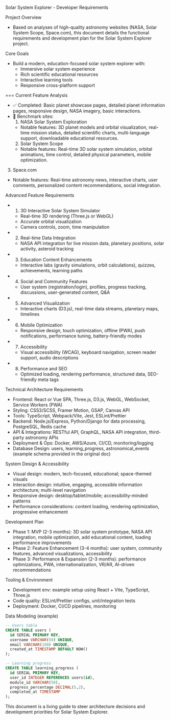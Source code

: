 Solar System Explorer - Developer Requirements

Project Overview
- Based on analyses of high-quality astronomy websites (NASA, Solar System Scope, Space.com), this document details the functional requirements and development plan for the Solar System Explorer project.

Core Goals
- Build a modern, education-focused solar system explorer with:
  - Immersive solar system experience
  - Rich scientific educational resources
  - Interactive learning tools
  - Responsive cross-platform support

===
Current Feature Analysis
- ✅ Completed: Basic planet showcase pages, detailed planet information pages, responsive design, NASA imagery, basic interactions.
- 🔎 Benchmark sites:
  1) NASA Solar System Exploration
  - Notable features: 3D planet models and orbital visualization, real-time mission status, detailed scientific charts, multi-language support, downloadable educational resources.
  2) Solar System Scope
  - Notable features: Real-time 3D solar system simulation, orbital animations, time control, detailed physical parameters, mobile optimization.
 3) Space.com
  - Notable features: Real-time astronomy news, interactive charts, user comments, personalized content recommendations, social integration.

Advanced Feature Requirements
- 1) 3D Interactive Solar System Simulator
  - Real-time 3D rendering (Three.js or WebGL)
  - Accurate orbital visualization
  - Camera controls, zoom, time manipulation
- 2) Real-time Data Integration
  - NASA API integration for live mission data, planetary positions, solar activity, asteroid tracking
- 3) Education Content Enhancements
  - Interactive labs (gravity simulations, orbit calculations), quizzes, achievements, learning paths
- 4) Social and Community Features
  - User system (registration/login), profiles, progress tracking, discussions, user-generated content, Q&A
- 5) Advanced Visualization
  - Interactive charts (D3.js), real-time data streams, planetary maps, timelines
- 6) Mobile Optimization
  - Responsive design, touch optimization, offline (PWA), push notifications, performance tuning, battery-friendly modes
- 7) Accessibility
  - Visual accessibility (WCAG), keyboard navigation, screen reader support, audio descriptions
- 8) Performance and SEO
  - Optimized loading, rendering performance, structured data, SEO-friendly meta tags

Technical Architecture Requirements
- Frontend: React or Vue SPA, Three.js, D3.js, WebGL, WebSocket, Service Workers (PWA)
- Styling: CSS3/SCSS, Framer Motion, GSAP, Canvas API
- Tools: TypeScript, Webpack/Vite, Jest, ESLint/Prettier
- Backend: Node.js/Express, Python/Django for data processing, PostgreSQL, Redis cache
- API & Integrations: RESTful API, GraphQL, NASA API integration, third-party astronomy APIs
- Deployment & Ops: Docker, AWS/Azure, CI/CD, monitoring/logging
- Database Design: users, learning_progress, astronomical_events (example schema provided in the original doc)

System Design & Accessibility
- Visual design: modern, tech-focused, educational; space-themed visuals
- Interaction design: intuitive, engaging, accessible information architecture; multi-level navigation
- Responsive design: desktop/tablet/mobile; accessibility-minded patterns
- Performance considerations: content loading, rendering optimization, progressive enhancement

Development Plan
- Phase 1: MVP (2-3 months): 3D solar system prototype, NASA API integration, mobile optimization, add educational content, loading performance improvements
- Phase 2: Feature Enhancement (3-4 months): user system, community features, advanced visualizations, accessibility
- Phase 3: Performance & Expansion (2-3 months): performance optimizations, PWA, internationalization, VR/AR, AI-driven recommendations

Tooling & Environment
- Development env: example setup using React + Vite, TypeScript, Three.js
- Code quality: ESLint/Prettier configs, unit/integration tests
- Deployment: Docker, CI/CD pipelines, monitoring

Data Modeling (example)
```sql
-- Users table
CREATE TABLE users (
  id SERIAL PRIMARY KEY,
  username VARCHAR(50) UNIQUE,
  email VARCHAR(100) UNIQUE,
  created_at TIMESTAMP DEFAULT NOW()
);

-- Learning progress
CREATE TABLE learning_progress (
  id SERIAL PRIMARY KEY,
  user_id INTEGER REFERENCES users(id),
  module_id VARCHAR(50),
  progress_percentage DECIMAL(5,2),
  completed_at TIMESTAMP
);
```

This document is a living guide to steer architecture decisions and development priorities for Solar System Explorer.


